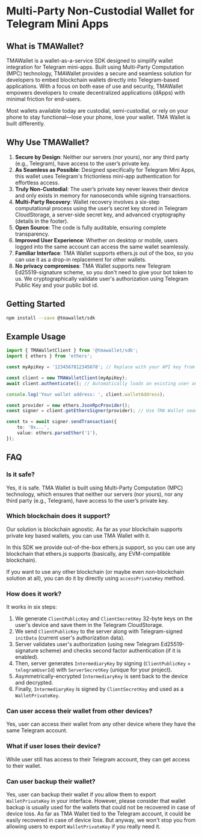 # Multi-Party Non-Custodial Wallet for Telegram Mini Apps

## **What is TMAWallet?**

TMAWallet is a wallet-as-a-service SDK designed to simplify wallet integration for Telegram mini-apps. Built using Multi-Party Computation (MPC) technology, TMAWallet provides a secure and seamless solution for developers to embed blockchain wallets directly into Telegram-based applications. With a focus on both ease of use and security, TMAWallet empowers developers to create decentralized applications (dApps) with minimal friction for end-users.

Most wallets available today are custodial, semi-custodial, or rely on your phone to stay functional—lose your phone, lose your wallet. TMA Wallet is built differently.

## **Why Use TMAWallet?**

1. **Secure by Design**: Neither our servers (nor yours), nor any third party (e.g., Telegram), have access to the user’s private key.
2. **As Seamless as Possible**: Designed specifically for Telegram Mini Apps, this wallet uses Telegram's frictionless mini-app authentication for effortless access.
3. **Truly Non-Custodial**: The user’s private key never leaves their device and only exists in memory for nanoseconds while signing transactions.
4. **Multi-Party Recovery**: Wallet recovery involves a six-step computational process using the user’s secret key stored in Telegram CloudStorage, a server-side secret key, and advanced cryptography (details in the footer).
5. **Open Source**: The code is fully auditable, ensuring complete transparency.
6. **Improved User Experience**: Whether on desktop or mobile, users logged into the same account can access the same wallet seamlessly.
7. **Familiar Interface**: TMA Wallet supports ethers.js out of the box, so you can use it as a drop-in replacement for other wallets.
8. **No privacy compromises**: TMA Wallet supports new Telegram Ed25519-signature scheme, so you don't need to give your bot token to us. We cryptographically validate user's authorization using Telegram Public Key and your public bot id.

## **Getting Started**

```bash
npm install --save @tmawallet/sdk
```

## Example Usage

```typescript
import { TMAWalletClient } from '@tmawallet/sdk';
import { ethers } from 'ethers';

const myApiKey = '1234567812345678'; // Replace with your API key from the TMA Wallet Dashboard

const client = new TMAWalletClient(myApiKey);
await client.authenticate(); // Automatically loads an existing user and wallet, or creates a new one if needed

console.log('Your wallet address: ', client.walletAddress);

const provider = new ethers.JsonRpcProvider();
const signer = client.getEthersSigner(provider); // Use TMA Wallet seamlessly with ethers.js and any provider

const tx = await signer.sendTransaction({
	to: '0x...',
	value: ethers.parseEther('1'),
});
```

## FAQ

### Is it safe?

Yes, it is safe. TMA Wallet is built using Multi-Party Computation (MPC) technology, which ensures that neither our servers (nor yours), nor any third party (e.g., Telegram), have access to the user’s private key.

### Which blockchain does it support?

Our solution is blockchain agnostic. As far as your blockchain supports private key based wallets, you can use TMA Wallet with it.

In this SDK we provide out-of-the-box ethers.js support, so you can use any blockchain that ethers.js supports (basically, any EVM-compatible blockchain).

If you want to use any other blockchain (or maybe even non-blockchain solution at all), you can do it by directly using `accessPrivateKey` method.

### How does it work?

It works in six steps:

1. We generate `ClientPublicKey` and `ClientSecretKey` 32-byte keys on the user's device and save them in the Telegram CloudStorage.
2. We send `ClientPublicKey` to the server along with Telegram-signed `initData` (current user's authorization data).
3. Server validates user's authorization (using new Telegram Ed25519-signature scheme) and checks second factor authentication (if it is enabled).
4. Then, server generates `IntermediaryKey` by signing (`ClientPublicKey` + `telegramUserId`) with `ServerSecretKey` (unique for your project).
5. Asymmetrically-encrypted `IntermediaryKey` is sent back to the device and decrypted.
6. Finally, `IntermediaryKey` is signed by `ClientSecretKey` and used as a `WalletPrivateKey`.

### Can user access their wallet from other devices?

Yes, user can access their wallet from any other device where they have the same Telegram account.

### What if user loses their device?

While user still has access to their Telegram account, they can get access to their wallet.

### Can user backup their wallet?

Yes, user can backup their wallet if you allow them to export `WalletPrivateKey` in your interface. However, please consider that wallet backup is usually used for the wallets that could not be recovered in case of device loss. As far as TMA Wallet tied to the Telegram account, it could be easily recovered in case of device loss. But anyway, we won't stop you from allowing users to export `WalletPrivateKey` if you really need it.
